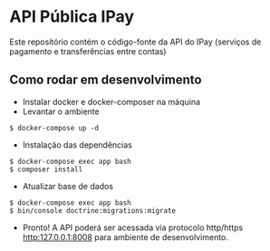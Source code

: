 # API Pública IPay

Este repositório contém o código-fonte da API do IPay (serviços de pagamento e transferências entre contas)


## Como rodar em desenvolvimento

- Instalar docker e docker-composer na máquina 
- Levantar o ambiente 
```shell
$ docker-compose up -d
```
- Instalação das dependências
```shell
$ docker-compose exec app bash 
$ composer install
```

- Atualizar base de dados
```shell
$ docker-compose exec app bash 
$ bin/console doctrine:migrations:migrate
```

- Pronto! A API poderá ser acessada via protocolo http/https [http:127.0.0.1:8008](http:127.0.0.1:8008) para ambiente de desenvolvimento.

